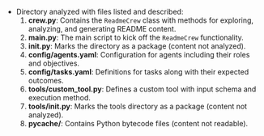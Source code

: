 - Directory analyzed with files listed and described:
  1. **crew.py**: Contains the `ReadmeCrew` class with methods for exploring, analyzing, and generating README content.
  2. **main.py**: The main script to kick off the `ReadmeCrew` functionality. 
  3. **__init__.py**: Marks the directory as a package (content not analyzed).
  4. **config/agents.yaml**: Configuration for agents including their roles and objectives.
  5. **config/tasks.yaml**: Definitions for tasks along with their expected outcomes.
  6. **tools/custom_tool.py**: Defines a custom tool with input schema and execution method.
  7. **tools/__init__.py**: Marks the tools directory as a package (content not analyzed).
  8. **__pycache__/**: Contains Python bytecode files (content not readable).